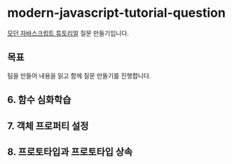 # modern-javascript-tutorial-question
[모던 자바스크립트 튜토리얼](https://ko.javascript.info) 질문 만들기입니다.

## 목표
팀을 만들어 내용을 읽고 함께 질문 만들기를 진행합니다.

## 6. 함수 심화학습

## 7. 객체 프로퍼티 설정

## 8. 프로토타입과 프로토타입 상속
